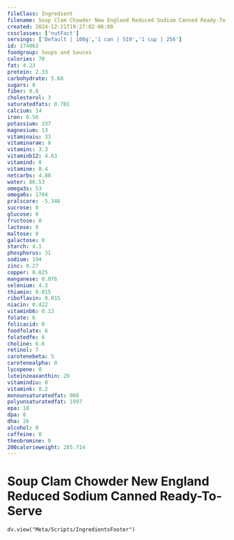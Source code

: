 ```yaml
---
fileClass: Ingredient
filename: Soup Clam Chowder New England Reduced Sodium Canned Ready-To-Serve
created: 2024-12-21T19:27:02-06:00
cssclasses: ['nutFact']
servings: ['Default | 100g','1 can | 519','1 cup | 256']
id: 174063
foodgroup: Soups and Sauces
calories: 70
fat: 4.23
protein: 2.33
carbohydrate: 5.68
sugars: 0
fiber: 0.8
cholesterol: 3
saturatedfats: 0.701
calcium: 14
iron: 0.56
potassium: 337
magnesium: 13
vitaminaiu: 33
vitaminarae: 8
vitaminc: 3.3
vitaminb12: 4.63
vitamind: 0
vitamine: 0.4
netcarbs: 4.88
water: 86.53
omega3s: 53
omega6s: 1704
pralscore: -5.346
sucrose: 0
glucose: 0
fructose: 0
lactose: 0
maltose: 0
galactose: 0
starch: 4.1
phosphorus: 31
sodium: 194
zinc: 0.27
copper: 0.025
manganese: 0.076
selenium: 4.3
thiamin: 0.015
riboflavin: 0.015
niacin: 0.422
vitaminb6: 0.13
folate: 6
folicacid: 0
foodfolate: 6
folatedfe: 6
choline: 6.6
retinol: 7
carotenebeta: 5
carotenealpha: 0
lycopene: 0
luteinzeaxanthin: 20
vitamindiu: 0
vitamink: 8.2
monounsaturatedfat: 908
polyunsaturatedfat: 1997
epa: 18
dpa: 8
dha: 26
alcohol: 0
caffeine: 0
theobromine: 0
200calorieweight: 285.714
---
```


# Soup Clam Chowder New England Reduced Sodium Canned Ready-To-Serve

```dataviewjs
dv.view("Meta/Scripts/IngredientsFooter")
```